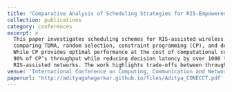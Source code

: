 ```yaml
---
title: "Comparative Analysis of Scheduling Strategies for RIS-Empowered Wireless Networks with Non-Linear Energy Harvesting"
collection: publications
category: conferences
excerpt: >
  This paper investigates scheduling schemes for RIS-assisted wireless systems with non-linear energy harvesting,
  comparing TDMA, random selection, constraint programming (CP), and deep Q-network (DQN) approaches.
  While CP provides optimal performance at the cost of computational complexity, DQN achieves approximately
  90% of CP’s throughput while reducing decision latency by over 1000 times, making it highly suitable for real-time
  RIS-assisted networks. The work highlights trade-offs between throughput, computational time, and adaptability.
venue: 'International Conference on Computing, Communication and Networking Technologies (ICCCNT), 2025'
paperurl: 'http://adityaguhagarkar.github.io/files/Aditya_CONECCT.pdf'
---
```


